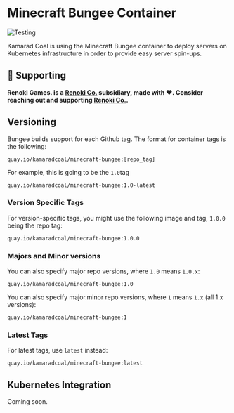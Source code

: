 Minecraft Bungee Container
==========================

![Testing](https://github.com/kamarad-coal/minecraft-bungee/workflows/Testing/badge.svg?branch=master)

Kamarad Coal is using the Minecraft Bungee container to deploy servers on Kubernetes infrastructure in order to provide easy server spin-ups.

## 🤝 Supporting

**Renoki Games. is a [Renoki Co.](https://github.com/renoki-co) subsidiary, made with ❤. Consider reaching out and supporting [Renoki Co.](https://github.com/renoki-co).**

## Versioning

Bungee builds support for each Github tag. The format for container tags is the following:

```
quay.io/kamaradcoal/minecraft-bungee:[repo_tag]
```

For example, this is going to be the `1.0`tag

```
quay.io/kamaradcoal/minecraft-bungee:1.0-latest
```

### Version Specific Tags

For version-specific tags, you might use the following image and tag, `1.0.0` being the repo tag:

```
quay.io/kamaradcoal/minecraft-bungee:1.0.0
```

### Majors and Minor versions

You can also specify major repo versions, where `1.0` means `1.0.x`:

```
quay.io/kamaradcoal/minecraft-bungee:1.0
```

You can also specify major.minor repo versions, where `1` means `1.x` (all 1.x versions):

```
quay.io/kamaradcoal/minecraft-bungee:1
```

### Latest Tags

For latest tags, use `latest` instead:

```
quay.io/kamaradcoal/minecraft-bungee:latest
```

## Kubernetes Integration

Coming soon.
